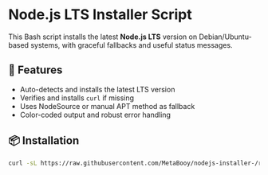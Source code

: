 # Node.js LTS Installer Script

This Bash script installs the latest **Node.js LTS** version on Debian/Ubuntu-based systems, with graceful fallbacks and useful status messages.

## 🚀 Features

- Auto-detects and installs the latest LTS version
- Verifies and installs `curl` if missing
- Uses NodeSource or manual APT method as fallback
- Color-coded output and robust error handling

## 📦 Installation

```bash
curl -sL https://raw.githubusercontent.com/MetaBooy/nodejs-installer-/refs/heads/main/install-node.sh | bash
